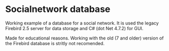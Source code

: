 # Socialnetwork database

Working example of a database for a social network. It is used the legacy Firebird 2.5 server for data storage and C# (dot Net 4.7.2) for GUI.

Made for educational reasons. Working with the old (7 and older) version of the Firebird database is stritly not recomended.
